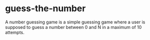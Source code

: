 # guess-the-number
A number guessing game is a simple guessing game where a user is supposed to guess a number between 0 and N in a maximum of 10 attempts.
